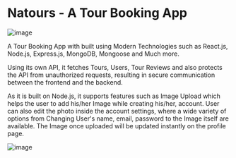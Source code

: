 # Natours - A Tour Booking App

![image](https://user-images.githubusercontent.com/78202013/141317519-fc09beb2-81af-4928-8d6f-a8417a0fbe1f.png)

A Tour Booking App with built using Modern Technologies such as React.js, Node.js, Express.js, MongoDB, Mongoose and Much more.

Using its own API, it fetches Tours, Users, Tour Reviews and also protects the API from unauthorized requests, 
resulting in secure communication between the frontend and the backend.

As it is built on Node.js, it supports features such as Image Upload which helps the user to add his/her Image while creating his/her,
account. User can also edit the photo inside the account settings, where a wide variety of options from Changing User's name, email, password
to the Image itself are available. The Image once uploaded will be updated instantly on the profile page.

![image](https://user-images.githubusercontent.com/78202013/142451846-a45d8e9d-492a-48e7-ab08-cb49b87a3542.png)




